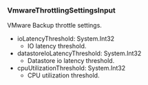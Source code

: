 ### VmwareThrottlingSettingsInput
VMware Backup throttle settings.

- ioLatencyThreshold: System.Int32
  - IO latency threshold.
- datastoreIoLatencyThreshold: System.Int32
  - Datastore io latency threshold.
- cpuUtilizationThreshold: System.Int32
  - CPU utilization threshold.
